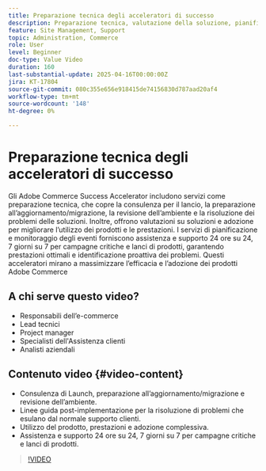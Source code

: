 ```yaml
---
title: Preparazione tecnica degli acceleratori di successo
description: Preparazione tecnica, valutazione della soluzione, pianificazione degli eventi e monitoraggio 24 ore su 24, 7 giorni su 7 di Adobe Commerce Success Accelerator per prestazioni ottimali.
feature: Site Management, Support
topic: Administration, Commerce
role: User
level: Beginner
doc-type: Value Video
duration: 160
last-substantial-update: 2025-04-16T00:00:00Z
jira: KT-17804
source-git-commit: 080c355e656e918415de74156830d787aad20af4
workflow-type: tm+mt
source-wordcount: '148'
ht-degree: 0%

---
```



# Preparazione tecnica degli acceleratori di successo

Gli Adobe Commerce Success Accelerator includono servizi come preparazione tecnica, che copre la consulenza per il lancio, la preparazione all’aggiornamento/migrazione, la revisione dell’ambiente e la risoluzione dei problemi delle soluzioni. Inoltre, offrono valutazioni su soluzioni e adozione per migliorare l’utilizzo dei prodotti e le prestazioni. I servizi di pianificazione e monitoraggio degli eventi forniscono assistenza e supporto 24 ore su 24, 7 giorni su 7 per campagne critiche e lanci di prodotti, garantendo prestazioni ottimali e identificazione proattiva dei problemi. Questi acceleratori mirano a massimizzare l’efficacia e l’adozione dei prodotti Adobe Commerce

## A chi serve questo video?

* Responsabili dell’e-commerce
* Lead tecnici
* Project manager
* Specialisti dell&#39;Assistenza clienti
* Analisti aziendali

## Contenuto video {#video-content}

* Consulenza di Launch, preparazione all’aggiornamento/migrazione e revisione dell’ambiente.
* Linee guida post-implementazione per la risoluzione di problemi che esulano dal normale supporto clienti.
* Utilizzo del prodotto, prestazioni e adozione complessiva.
* Assistenza e supporto 24 ore su 24, 7 giorni su 7 per campagne critiche e lanci di prodotti.

>[!VIDEO](https://video.tv.adobe.com/v/3457655/?learn=on&enablevpops)

